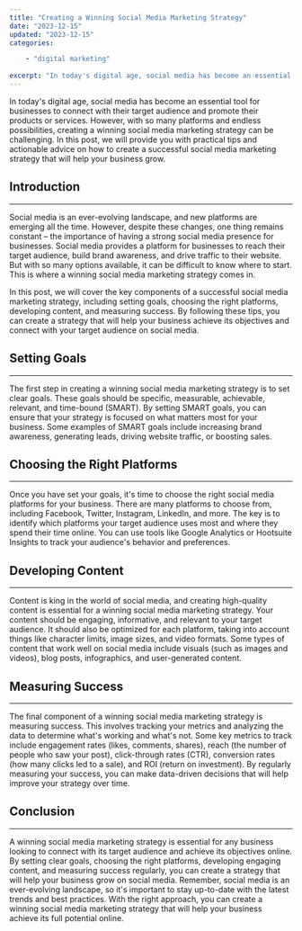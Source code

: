 ```yaml
---
title: "Creating a Winning Social Media Marketing Strategy"
date: "2023-12-15"
updated: "2023-12-15"
categories: 

    - "digital marketing"
    
excerpt: "In today's digital age, social media has become an essential tool for businesses to connect with their target audience and promote their products or services. However, with so many platforms and endless possibilities, creating a winning social media marketing strategy can be challenging. In this post, we will provide you with practical tips and actionable advice on how to create a successful social media marketing strategy that will help your business grow."
--- 
```

In today's digital age, social media has become an essential tool for businesses to connect with their target audience and promote their products or services. However, with so many platforms and endless possibilities, creating a winning social media marketing strategy can be challenging. In this post, we will provide you with practical tips and actionable advice on how to create a successful social media marketing strategy that will help your business grow.

## Introduction
------------

Social media is an ever-evolving landscape, and new platforms are emerging all the time. However, despite these changes, one thing remains constant – the importance of having a strong social media presence for businesses. Social media provides a platform for businesses to reach their target audience, build brand awareness, and drive traffic to their website. But with so many options available, it can be difficult to know where to start. This is where a winning social media marketing strategy comes in.

In this post, we will cover the key components of a successful social media marketing strategy, including setting goals, choosing the right platforms, developing content, and measuring success. By following these tips, you can create a strategy that will help your business achieve its objectives and connect with your target audience on social media.

## Setting Goals
-------------

The first step in creating a winning social media marketing strategy is to set clear goals. These goals should be specific, measurable, achievable, relevant, and time-bound (SMART). By setting SMART goals, you can ensure that your strategy is focused on what matters most for your business. Some examples of SMART goals include increasing brand awareness, generating leads, driving website traffic, or boosting sales.

## Choosing the Right Platforms
---------------------------

Once you have set your goals, it's time to choose the right social media platforms for your business. There are many platforms to choose from, including Facebook, Twitter, Instagram, LinkedIn, and more. The key is to identify which platforms your target audience uses most and where they spend their time online. You can use tools like Google Analytics or Hootsuite Insights to track your audience's behavior and preferences.

## Developing Content
------------------

Content is king in the world of social media, and creating high-quality content is essential for a winning social media marketing strategy. Your content should be engaging, informative, and relevant to your target audience. It should also be optimized for each platform, taking into account things like character limits, image sizes, and video formats. Some types of content that work well on social media include visuals (such as images and videos), blog posts, infographics, and user-generated content.

## Measuring Success
------------------

The final component of a winning social media marketing strategy is measuring success. This involves tracking your metrics and analyzing the data to determine what's working and what's not. Some key metrics to track include engagement rates (likes, comments, shares), reach (the number of people who saw your post), click-through rates (CTR), conversion rates (how many clicks led to a sale), and ROI (return on investment). By regularly measuring your success, you can make data-driven decisions that will help improve your strategy over time.

## Conclusion
----------

A winning social media marketing strategy is essential for any business looking to connect with its target audience and achieve its objectives online. By setting clear goals, choosing the right platforms, developing engaging content, and measuring success regularly, you can create a strategy that will help your business grow on social media. Remember, social media is an ever-evolving landscape, so it's important to stay up-to-date with the latest trends and best practices. With the right approach, you can create a winning social media marketing strategy that will help your business achieve its full potential online.